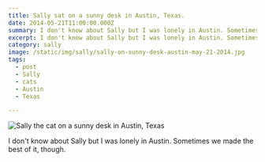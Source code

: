 ```yaml
---
title: Sally sat on a sunny desk in Austin, Texas.
date: 2014-05-21T11:00:00.000Z
summary: I don't know about Sally but I was lonely in Austin. Sometimes we made the best of it, though.
excerpt: I don't know about Sally but I was lonely in Austin. Sometimes we made the best of it, though.
category: sally
image: /static/img/sally/sally-on-sunny-desk-austin-may-21-2014.jpg
tags:
  - post 
  - Sally
  - cats
  - Austin
  - Texas

---
```


![Sally the cat on a sunny desk in Austin, Texas](/static/img/sally/sally-on-sunny-desk-austin-may-21-2014.jpg "Sally the cat on a sunny desk in Austin, Texas")

I don't know about Sally but I was lonely in Austin. Sometimes we made the best of it, though.